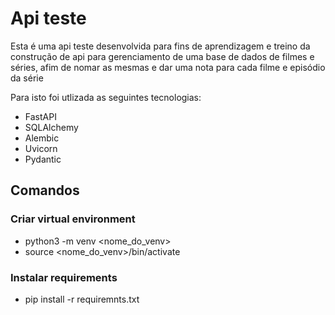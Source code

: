 # Api teste

Esta é uma api teste desenvolvida para fins de aprendizagem e treino da construção de api para gerenciamento de uma base de dados
de filmes e séries, afim de nomar as mesmas e dar uma nota para cada filme e episódio da série

Para isto foi utlizada as seguintes tecnologias:

- FastAPI
- SQLAlchemy
- Alembic
- Uvicorn
- Pydantic

## Comandos

### Criar virtual environment

- python3 -m venv <nome_do_venv>
- source <nome_do_venv>/bin/activate

### Instalar requirements

- pip install -r requiremnts.txt
